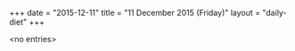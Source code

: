 +++
date = "2015-12-11"
title = "11 December 2015 (Friday)"
layout = "daily-diet"
+++


\<no entries\>


